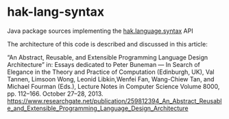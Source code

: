 # hak-lang-syntax
Java package sources implementing the [hak.language.syntax](https://hassan-ait-kaci.net/hlt/doc/hlt/api/hlt/language/syntax/package-summary.html) API

The architecture of this code is described and discussed in this article:

“An Abstract, Reusable, and Extensible Programming Language Design Architecture” in: Essays dedicated to Peter
Buneman — In Search of Elegance in the Theory and Practice of Computation (Edinburgh, UK), Val Tannen, Limsoon
Wong, Leonid Libkin,Wenfei Fan, Wang-Chiew Tan, and Michael Fourman (Eds.), Lecture Notes in Computer Science
Volume 8000, pp. 112–166. October 27–28, 2013. https://www.researchgate.net/publication/259812394_An_Abstract_Reusable_and_Extensible_Programming_Language_Design_Architecture
